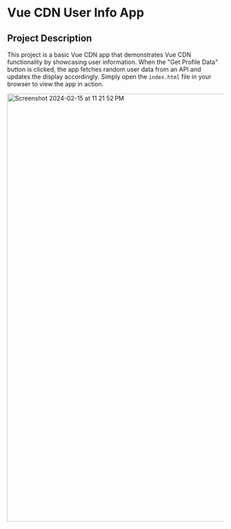 # Vue CDN User Info App

## Project Description

This project is a basic Vue CDN app that demonstrates Vue CDN functionality by showcasing user information. When the "Get Profile Data" button is clicked, the app fetches random user data from an API and updates the display accordingly. Simply open the `index.html` file in your browser to view the app in action.

<img width="993" alt="Screenshot 2024-02-15 at 11 21 52 PM" src="https://github.com/noumanaltaf/vue-cdn-app/assets/20905059/5956f4dc-bd0c-4664-a7d8-049f7a5ae140">
